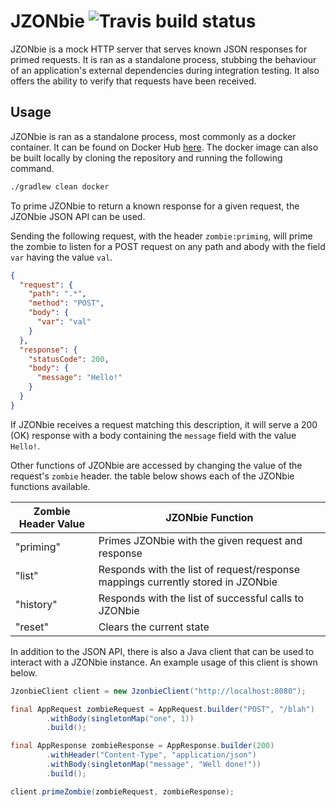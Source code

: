 # JZONbie   ![Travis build status](https://travis-ci.org/jonnymatts/JZONbie.svg?branch=master "JZONbie build status")

JZONbie is a mock HTTP server that serves known JSON responses for primed requests. It is ran as a standalone process, stubbing the behaviour of an application's external dependencies during integration testing. It also offers the ability to verify that requests have been received.

## Usage
JZONbie is ran as a standalone process, most commonly as a docker container. It can be found on Docker Hub [here](https://hub.docker.com/r/jonnymatts/jzonbie/ "JZONbie on Docker Hub"). The docker image can also be built locally by cloning the repository and running the following command.

```bash
./gradlew clean docker
```


To prime JZONbie to return a known response for a given request, the JZONbie JSON API can be used. 

Sending the following request, with the header `zombie:priming`, will prime the zombie to listen for a POST request on any path and abody with the field `var` having the value `val`.
```json
{
  "request": {
    "path": ".*",
    "method": "POST",
    "body": {
      "var": "val"
    }
  },
  "response": {
    "statusCode": 200,
    "body": {
      "message": "Hello!"
    }
  }
}
```
If JZONbie receives a request matching this description, it will serve a 200 (OK) response with a body containing the `message` field with the value `Hello!`.



Other functions of JZONbie are accessed by changing the value of the request's `zombie` header. the table below shows each of the JZONbie functions available.

| Zombie Header Value  | JZONbie Function |
| ------------- | ------------- |
| "priming"  | Primes JZONbie with the given request and response  |
| "list"  | Responds with the list of request/response mappings currently stored in JZONbie  |
| "history"  | Responds with the list of successful calls to JZONbie  |
| "reset"  | Clears the current state  |



In addition to the JSON API, there is also a Java client that can be used to interact with a JZONbie instance. An example usage of this client is shown below.

```java
JzonbieClient client = new JzonbieClient("http://localhost:8080");

final AppRequest zombieRequest = AppRequest.builder("POST", "/blah")
        .withBody(singletonMap("one", 1))
        .build();

final AppResponse zombieResponse = AppResponse.builder(200)
        .withHeader("Content-Type", "application/json")
        .withBody(singletonMap("message", "Well done!"))
        .build();

client.primeZombie(zombieRequest, zombieResponse);
```

